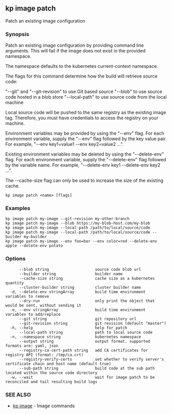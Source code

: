 ## kp image patch

Patch an existing image configuration

### Synopsis

Patch an existing image configuration by providing command line arguments.
This will fail if the image does not exist in the provided namespace.

The namespace defaults to the kubernetes current-context namespace.

The flags for this command determine how the build will retrieve source code:

  "--git" and "--git-revision" to use Git based source
  "--blob" to use source code hosted in a blob store
  "--local-path" to use source code from the local machine

Local source code will be pushed to the same registry as the existing image tag.
Therefore, you must have credentials to access the registry on your machine.

Environment variables may be provided by using the "--env" flag.
For each environment variable, supply the "--env" flag followed by the key value pair.
For example, "--env key1=value1 --env key2=value2 ...".

Existing environment variables may be deleted by using the "--delete-env" flag.
For each environment variable, supply the "--delete-env" flag followed by the variable name.
For example, "--delete-env key1 --delete-env key2 ...".

The --cache-size flag can only be used to increase the size of the existing cache.


```
kp image patch <name> [flags]
```

### Examples

```
kp image patch my-image --git-revision my-other-branch
kp image patch my-image --blob https://my-blob-host.com/my-blob
kp image patch my-image --local-path /path/to/local/source/code
kp image patch my-image --local-path /path/to/local/source/code --builder my-builder
kp image patch my-image --env foo=bar --env color=red --delete-env apple --delete-env potato
```

### Options

```
      --blob string                    source code blob url
      --builder string                 builder name
      --cache-size string              cache size as a kubernetes quantity
      --cluster-builder string         cluster builder name
  -d, --delete-env stringArray         build time environment variables to remove
      --dry-run                        only print the object that would be sent, without sending it
  -e, --env stringArray                build time environment variables to add/replace
      --git string                     git repository url
      --git-revision string            git revision (default "master")
  -h, --help                           help for patch
      --local-path string              path to local source code
  -n, --namespace string               kubernetes namespace
      --output string                  output format. supported formats are: yaml, json
      --registry-ca-cert-path string   add CA certificates for registry API (format: /tmp/ca.crt)
      --registry-verify-certs          set whether to verify server's certificate chain and host name (default true)
      --sub-path string                build code at the sub path located within the source code directory
  -w, --wait                           wait for image patch to be reconciled and tail resulting build logs
```

### SEE ALSO

* [kp image](kp_image.md)	 - Image commands

